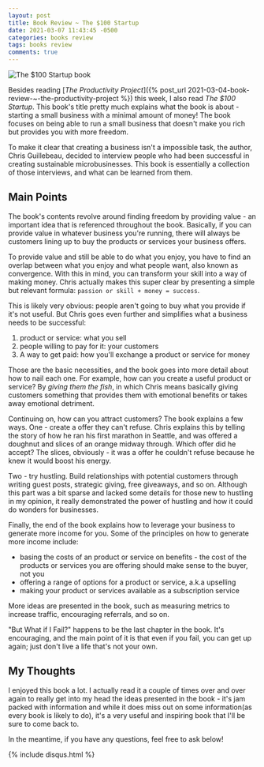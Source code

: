 ```yaml
---
layout: post
title: Book Review ~ The $100 Startup
date: 2021-03-07 11:43:45 -0500
categories: books review
tags: books review
comments: true
---
```

<img src="https://i.gr-assets.com/images/S/compressed.photo.goodreads.com/books/1342787100l/14846293.jpg" alt="The $100 Startup book" style="display: block; margin: 0 auto;">

Besides reading [*The Productivity Project*]({% post_url 2021-03-04-book-review-~-the-productivity-project %}) this week, I also read *The $100 Startup*. This book's title pretty much explains what the book is about - starting a small business with a minimal amount of money! The book focuses on being able to run a small business that doesn't make you rich but provides you with more freedom.

To make it clear that creating a business isn't a impossible task, the author, Chris Guillebeau, decided to interview people who had been successful in creating sustainable microbusinesses. This book is essentially a collection of those interviews, and what can be learned from them.

## Main Points
The book's contents revolve around finding freedom by providing value - an important idea that is referenced throughout the book. Basically, if you can provide value in whatever business you're running, there will always be customers lining up to buy the products or services your business offers.

To provide value and still be able to do what you enjoy, you have to find an overlap between what you enjoy and what people want, also known as convergence. With this in mind, you can transform your skill into a way of making money. Chris actually makes this super clear by presenting a simple but relevant formula: `passion or skill + money = success`.

This is likely very obvious: people aren't going to buy what you provide if it's not useful. But Chris goes even further and simplifies what a business needs to be successful:

1. product or service: what you sell
2. people willing to pay for it: your customers
3. A way to get paid: how you'll exchange a product or service for money

Those are the basic necessities, and the book goes into more detail about how to nail each one. For example, how can you create a useful product or service? By *giving them the fish*, in which Chris means basically giving customers something that provides them with emotional benefits or takes away emotional detriment.

Continuing on, how can you attract customers? The book explains a few ways. One - create a offer they can't refuse. Chris explains this by telling the story of how he ran his first marathon in Seattle, and was offered a doughnut and slices of an orange midway through. Which offer did he accept? The slices, obviously - it was a offer he couldn't refuse because he knew it would boost his energy.

Two - try hustling. Build relationships with potential customers through writing guest posts, strategic giving, free giveaways, and so on. Although this part was a bit sparse and lacked some details for those new to hustling in my opinion, it really demonstrated the power of hustling and how it could do wonders for businesses.

Finally, the end of the book explains how to leverage your business to generate more income for you. Some of the principles on how to generate more income include:

* basing the costs of an product or service on benefits - the cost of the products or services you are offering should make sense to the buyer, not you
* offering a range of options for a product or service, a.k.a upselling
* making your product or services available as a subscription service

More ideas are presented in the book, such as measuring metrics to increase traffic, encouraging referrals, and so on.

"But What if I Fail?" happens to be the last chapter in the book. It's encouraging, and the main point of it is that even if you fail, you can get up again; just don't live a life that's not your own.

## My Thoughts
I enjoyed this book a lot. I actually read it a couple of times over and over again to really get into my head the ideas presented in the book - it's jam packed with information and while it does miss out on some information(as every book is likely to do), it's a very useful and inspiring book that I'll be sure to come back to.

In the meantime, if you have any questions, feel free to ask below!

{% include disqus.html %}
